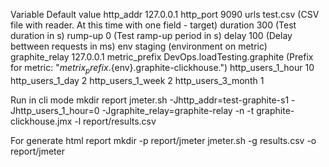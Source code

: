 Variable             Default value
http_addr            127.0.0.1
http_port            9090
urls                 test.csv (CSV file with reader. At this time with one field - target)
duration             300 (Test duration in s)
rump-up              0 (Test ramp-up period in s)
delay                100 (Delay bettween requests in ms)
env                  staging (environment on metric)
graphite_relay       127.0.0.1
metric_prefix        DevOps.loadTesting.graphite (Prefix for metric: "${metrix_prefix}.${env}.graphite-clickhouse.")
http_users_1_hour    10
http_users_1_day     2
http_users_1_week    2
http_users_3_month   1


Run in cli mode
    mkdir report
    jmeter.sh -Jhttp_addr=test-graphite-s1 -Jhttp_users_1_hour=0 -Jgraphite_relay=graphite-relay -n -t graphite-clickhouse.jmx -l report/results.csv

For generate html report
    mkdir -p report/jmeter
    jmeter.sh  -g results.csv -o report/jmeter
